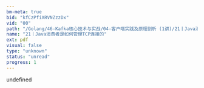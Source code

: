 ```yaml
---
bm-meta: true
bid: "kfCzPfiXRVNZzzDx"
vid: "00"
path: "/Golang/46-Kafka核心技术与实战/04-客户端实践及原理剖析 (1讲)/21丨Java消费者是如何管理TCP连接的.pdf"
name: "21丨Java消费者是如何管理TCP连接的"
ext: pdf
visual: false
type: "unknown"
status: "unread"
progress: 1
---
```

undefined